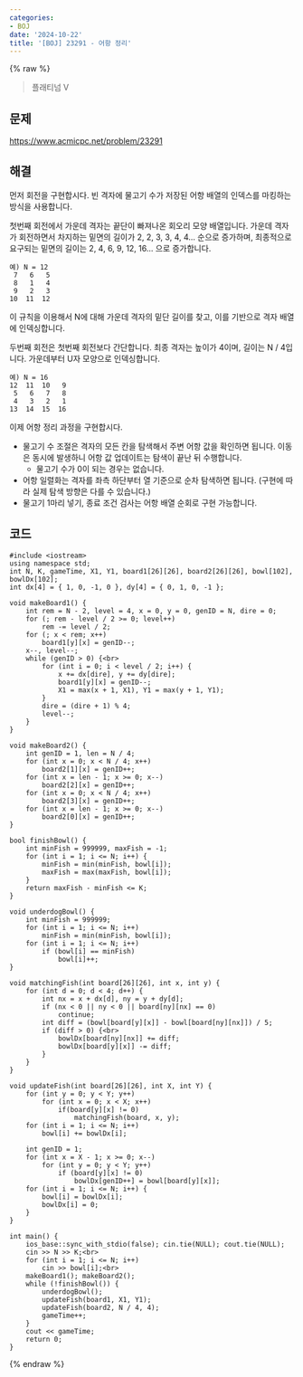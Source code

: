 ```yaml
---
categories:
- BOJ
date: '2024-10-22'
title: '[BOJ] 23291 - 어항 정리'
---
```


{% raw %}
> 플래티넘 V<br>

## 문제
https://www.acmicpc.net/problem/23291

## 해결
먼저 회전을 구현합시다. 빈 격자에 물고기 수가 저장된 어항 배열의 인덱스를 마킹하는 방식을 사용합니다.

첫번째 회전에서 가운데 격자는 끝단이 빠져나온 회오리 모양 배열입니다. 가운데 격자가 회전하면서 차지하는 밑면의 길이가 2, 2, 3, 3, 4, 4... 순으로 증가하며, 최종적으로 요구되는 밑면의 길이는 2, 4, 6, 9, 12, 16... 으로 증가합니다.
```
예) N = 12
 7   6   5
 8   1   4
 9   2   3
10  11  12
```

이 규칙을 이용해서 N에 대해 가운데 격자의 밑단 길이를 찾고, 이를 기반으로 격자 배열에 인덱싱합니다.

두번째 회전은 첫번째 회전보다 간단합니다. 최종 격자는 높이가 4이며, 길이는 N / 4입니다. 가운데부터 U자 모양으로 인덱싱합니다.
```
예) N = 16
12  11  10   9
 5   6   7   8
 4   3   2   1
13  14  15  16
```

이제 어항 정리 과정을 구현합시다.
- 물고기 수 조절은 격자의 모든 칸을 탐색해서 주변 어항 값을 확인하면 됩니다. 이동은 동시에 발생하니 어항 값 업데이트는 탐색이 끝난 뒤 수행합니다.
	- 물고기 수가 0이 되는 경우는 없습니다.
- 어항 일렬화는 격자를 좌측 하단부터 열 기준으로 순차 탐색하면 됩니다. (구현에 따라 실제 탐색 방향은 다를 수 있습니다.)
- 물고기 1마리 넣기, 종료 조건 검사는 어항 배열 순회로 구현 가능합니다.

## 코드
```
#include <iostream>
using namespace std;
int N, K, gameTime, X1, Y1, board1[26][26], board2[26][26], bowl[102], bowlDx[102];
int dx[4] = { 1, 0, -1, 0 }, dy[4] = { 0, 1, 0, -1 };

void makeBoard1() {
    int rem = N - 2, level = 4, x = 0, y = 0, genID = N, dire = 0;
    for (; rem - level / 2 >= 0; level++)
        rem -= level / 2;
    for (; x < rem; x++)
        board1[y][x] = genID--;
    x--, level--;
    while (genID > 0) {<br>
        for (int i = 0; i < level / 2; i++) {
            x += dx[dire], y += dy[dire];
            board1[y][x] = genID--;
            X1 = max(x + 1, X1), Y1 = max(y + 1, Y1);
        }
        dire = (dire + 1) % 4;
        level--;
    }
}

void makeBoard2() {
    int genID = 1, len = N / 4;
    for (int x = 0; x < N / 4; x++)
        board2[1][x] = genID++;
    for (int x = len - 1; x >= 0; x--)
        board2[2][x] = genID++;
    for (int x = 0; x < N / 4; x++)
        board2[3][x] = genID++;
    for (int x = len - 1; x >= 0; x--)
        board2[0][x] = genID++;
}

bool finishBowl() {
    int minFish = 999999, maxFish = -1;
    for (int i = 1; i <= N; i++) {
        minFish = min(minFish, bowl[i]);
        maxFish = max(maxFish, bowl[i]);
    }
    return maxFish - minFish <= K;
}

void underdogBowl() {
    int minFish = 999999;
    for (int i = 1; i <= N; i++)
        minFish = min(minFish, bowl[i]);
    for (int i = 1; i <= N; i++)
        if (bowl[i] == minFish)
            bowl[i]++;
}

void matchingFish(int board[26][26], int x, int y) {
    for (int d = 0; d < 4; d++) {
        int nx = x + dx[d], ny = y + dy[d];
        if (nx < 0 || ny < 0 || board[ny][nx] == 0)
            continue;
        int diff = (bowl[board[y][x]] - bowl[board[ny][nx]]) / 5;
        if (diff > 0) {<br>
            bowlDx[board[ny][nx]] += diff;
            bowlDx[board[y][x]] -= diff;
        }
    }
}

void updateFish(int board[26][26], int X, int Y) {
    for (int y = 0; y < Y; y++)
        for (int x = 0; x < X; x++)
            if(board[y][x] != 0)
                matchingFish(board, x, y);
    for (int i = 1; i <= N; i++)
        bowl[i] += bowlDx[i];
    
    int genID = 1;
    for (int x = X - 1; x >= 0; x--)
        for (int y = 0; y < Y; y++)
            if (board[y][x] != 0)
                bowlDx[genID++] = bowl[board[y][x]];
    for (int i = 1; i <= N; i++) {
        bowl[i] = bowlDx[i];
        bowlDx[i] = 0;
    }
}

int main() {
    ios_base::sync_with_stdio(false); cin.tie(NULL); cout.tie(NULL);
    cin >> N >> K;<br>
    for (int i = 1; i <= N; i++)
        cin >> bowl[i];<br>
    makeBoard1(); makeBoard2();
    while (!finishBowl()) {
        underdogBowl();
        updateFish(board1, X1, Y1);
        updateFish(board2, N / 4, 4);
        gameTime++;
    }
    cout << gameTime;
    return 0;
}
```
{% endraw %}